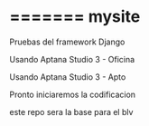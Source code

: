 =======
mysite
======

Pruebas del framework Django

Usando Aptana Studio 3 - Oficina

Usando Aptana Studio 3 - Apto

Pronto iniciaremos la codificacion

este repo sera la base para el blv